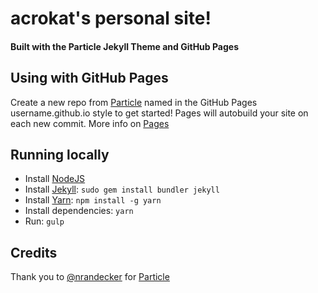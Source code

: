 # acrokat's personal site! 
#### Built with the Particle Jekyll Theme and GitHub Pages

## Using with GitHub Pages
Create a new repo from [Particle](https://github.com/nrandecker/particle) named in the GitHub Pages username.github.io style to get started! Pages will autobuild your site on each new commit. More info on [Pages](https://pages.github.com/) 

## Running locally

- Install [NodeJS](https://nodejs.org/)
- Install [Jekyll](https://jekyllrb.com): `sudo gem install bundler jekyll`
- Install [Yarn](https://yarnpkg.com/): `npm install -g yarn`
- Install dependencies: `yarn`
- Run: `gulp`

## Credits
Thank you to [@nrandecker](https://github.com/nrandecker) for [Particle](https://github.com/nrandecker/particle)
